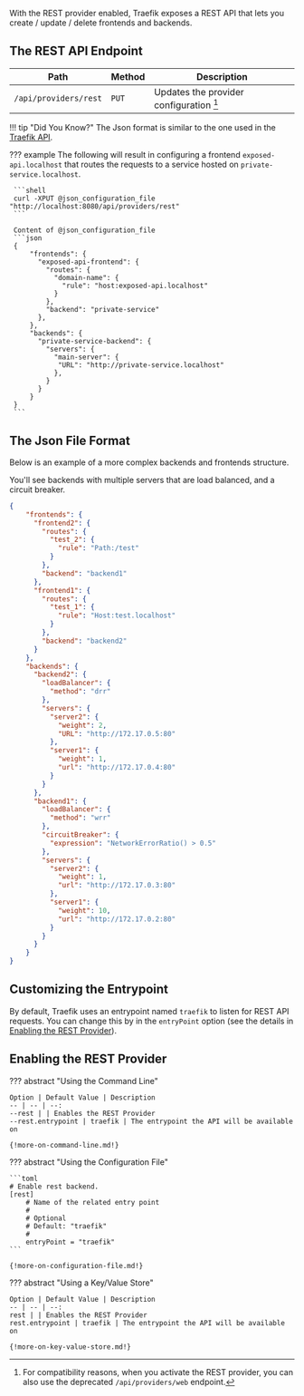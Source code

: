 With the REST provider enabled, Traefik exposes a REST API that lets you create / update / delete frontends and backends.

## The REST API Endpoint

| Path                         | Method | Description                            |
|------------------------------|--------|----------------------------------------|
| `/api/providers/rest`        | `PUT`  | Updates the provider configuration [^1]|

!!! tip "Did You Know?"
    The Json format is similar to the one used in the [Traefik API](/advanced/api/).    

??? example
    The following will result in configuring a frontend `exposed-api.localhost` that routes the requests to a service hosted on `private-service.localhost`.
   
     ```shell
     curl -XPUT @json_configuration_file "http://localhost:8080/api/providers/rest"
     ```
    
     Content of @json_configuration_file
     ```json
     {
         "frontends": {
           "exposed-api-frontend": {
             "routes": {
               "domain-name": {
                 "rule": "host:exposed-api.localhost"
               }
             },
             "backend": "private-service"
           },
         },
         "backends": {
           "private-service-backend": {
             "servers": {
               "main-server": {
                "URL": "http://private-service.localhost"
               }, 
             }
           }
         }
     }
     ```
## The Json File Format

Below is an example of a more complex backends and frontends structure.

You'll see backends with multiple servers that are load balanced, and a circuit breaker.

```json
{
    "frontends": {
      "frontend2": {
        "routes": {
          "test_2": {
            "rule": "Path:/test"
          }
        },
        "backend": "backend1"
      },
      "frontend1": {
        "routes": {
          "test_1": {
            "rule": "Host:test.localhost"
          }
        },
        "backend": "backend2"
      }
    },
    "backends": {
      "backend2": {
        "loadBalancer": {
          "method": "drr"
        },
        "servers": {
          "server2": {
            "weight": 2,
            "URL": "http://172.17.0.5:80"
          },
          "server1": {
            "weight": 1,
            "url": "http://172.17.0.4:80"
          }
        }
      },
      "backend1": {
        "loadBalancer": {
          "method": "wrr"
        },
        "circuitBreaker": {
          "expression": "NetworkErrorRatio() > 0.5"
        },
        "servers": {
          "server2": {
            "weight": 1,
            "url": "http://172.17.0.3:80"
          },
          "server1": {
            "weight": 10,
            "url": "http://172.17.0.2:80"
          }
        }
      }
    }
}
```

## Customizing the Entrypoint

By default, Traefik uses an entrypoint named `traefik` to listen for REST API requests. 
You can change this by in the `entryPoint` option (see the details in [Enabling the REST Provider](#enabling-the-rest-provider)).

## Enabling the REST Provider

??? abstract "Using the Command Line"

    Option | Default Value | Description 
    -- | -- | --:
    --rest | | Enables the REST Provider
    --rest.entrypoint | traefik | The entrypoint the API will be available on
    
    {!more-on-command-line.md!}

??? abstract "Using the Configuration File"

    ```toml
    # Enable rest backend.
    [rest]
        # Name of the related entry point
        #
        # Optional
        # Default: "traefik"
        #
        entryPoint = "traefik"
    ```
    
    {!more-on-configuration-file.md!}

??? abstract "Using a Key/Value Store"

    Option | Default Value | Description 
    -- | -- | --:
    rest | | Enables the REST Provider
    rest.entrypoint | traefik | The entrypoint the API will be available on
    
    {!more-on-key-value-store.md!}

[^1]: For compatibility reasons, when you activate the REST provider, you can also use the deprecated `/api/providers/web` endpoint.